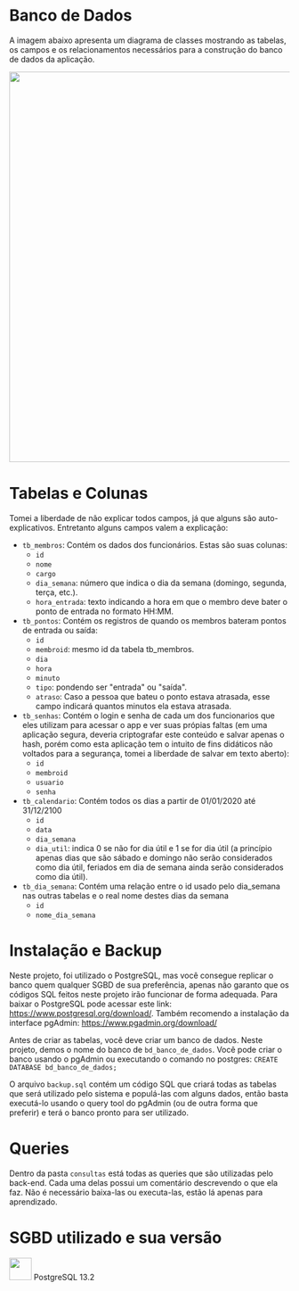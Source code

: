 # Banco de Dados

A imagem abaixo apresenta um diagrama de classes mostrando as tabelas, os campos e os relacionamentos necessários para a construção do banco de dados da aplicação.

<p align="center">
<img src="https://user-images.githubusercontent.com/119074384/215298968-e6e87670-d2af-4545-a060-9d04131caacf.jpeg" width="700" />
</p>

# Tabelas e Colunas

Tomei a liberdade de não explicar todos campos, já que alguns são auto-explicativos. Entretanto alguns campos valem a explicação:

- `tb_membros`: Contém os dados dos funcionários. Estas são suas colunas:
  - `id`
  - `nome`
  - `cargo`
  - `dia_semana`: número que indica o dia da semana (domingo, segunda, terça, etc.).
  - `hora_entrada`: texto indicando a hora em que o membro deve bater o ponto de entrada no formato HH:MM.
- `tb_pontos`: Contém os registros de quando os membros bateram pontos de entrada ou saída:
  - `id`
  - `membroid`: mesmo id da tabela tb_membros.
  - `dia`
  - `hora`
  - `minuto`
  - `tipo`: pondendo ser "entrada" ou "saída".
  - `atraso`: Caso a pessoa que bateu o ponto estava atrasada, esse campo indicará quantos minutos ela estava atrasada.
- `tb_senhas`: Contém o login e senha de cada um dos funcionarios que eles utilizam para acessar o app e ver suas própias faltas (em uma aplicação segura, deveria criptografar este conteúdo e salvar apenas o hash, porém como esta aplicação tem o intuito de fins didáticos não voltados para a segurança, tomei a liberdade de salvar em texto aberto):
  - `id`
  - `membroid`
  - `usuario`
  - `senha`
- `tb_calendario`: Contém todos os dias a partir de 01/01/2020 até 31/12/2100
  - `id`
  - `data`
  - `dia_semana`
  - `dia_util`: indica 0 se não for dia útil e 1 se for dia útil (a princípio apenas dias que são sábado e domingo não serão considerados como dia útil, feriados em dia de semana ainda serão considerados como dia útil).
- `tb_dia_semana`: Contém uma relação entre o id usado pelo dia_semana nas outras tabelas e o real nome destes dias da semana
  - `id`
  - `nome_dia_semana`

# Instalação e Backup

Neste projeto, foi utilizado o PostgreSQL, mas você consegue replicar o banco quem qualquer SGBD de sua preferência, apenas não garanto que os códigos SQL feitos neste projeto irão funcionar de forma adequada. Para baixar o PostgreSQL pode acessar este link: https://www.postgresql.org/download/. Também recomendo a instalação da interface pgAdmin: https://www.pgadmin.org/download/

Antes de criar as tabelas, você deve criar um banco de dados. Neste projeto, demos o nome do banco de `bd_banco_de_dados`. Você pode criar o banco usando o pgAdmin ou executando o comando no postgres: `CREATE DATABASE bd_banco_de_dados;`

O arquivo `backup.sql` contém um código SQL que criará todas as tabelas que será utilizado pelo sistema e populá-las com alguns dados, então basta executá-lo usando o query tool do pgAdmin (ou de outra forma que preferir) e terá o banco pronto para ser utilizado.

# Queries

Dentro da pasta `consultas` está todas as queries que são utilizadas pelo back-end. Cada uma delas possui um comentário descrevendo o que ela faz. Não é necessário baixa-las ou executa-las, estão lá apenas para aprendizado.

# SGBD utilizado e sua versão
<p>
<img src="https://user-images.githubusercontent.com/119074384/215299336-614d29de-be05-45be-b373-0ded9c7efb5a.png" width="40" />
PostgreSQL 13.2
</p>



  
